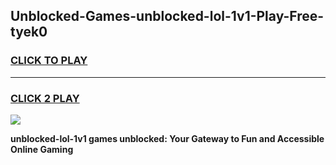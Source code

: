 
## Unblocked-Games-unblocked-lol-1v1-Play-Free-tyek0
<h3>
<a href="https://premium76.site?title=unblocked-lol-1v1&ref=18A1">CLICK TO PLAY</a></h3>
<hr>

<h3>
<a href="https://premium76.site?title=unblocked-lol-1v1&ref=18A1">CLICK 2 PLAY</a>
  
</h3>

<a href="https://premium76.site?title=unblocked-lol-1v1&ref=18A1"><img src="https://clearcache.store/games.png"></a>


**unblocked-lol-1v1 games unblocked: Your Gateway to Fun and Accessible Online Gaming**
